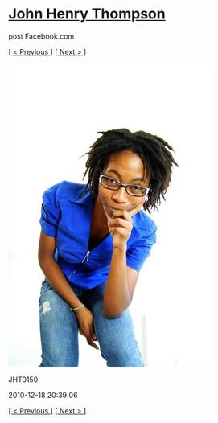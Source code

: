 # [John Henry Thompson](../README.md)
post Facebook.com

[[ < Previous ]](2010-12-18-24.md) [[ Next > ]](2010-12-18-26.md)

[![](../media/2010-12-18/Fam-2010-JHT0150.jpg)](../README.md)

JHT0150

2010-12-18 20:39:06

[[ < Previous ]](2010-12-18-24.md) [[ Next > ]](2010-12-18-26.md)
